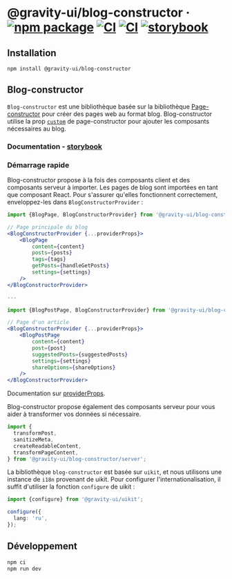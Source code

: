 # @gravity-ui/blog-constructor &middot; [![npm package](https://img.shields.io/npm/v/@gravity-ui/blog-constructor)](https://www.npmjs.com/package/@gravity-ui/blog-constructor) [![CI](https://img.shields.io/github/actions/workflow/status/gravity-ui/blog-constructor/ci.yml?branch=main&label=CI)](https://github.com/gravity-ui/blog-constructor/actions/workflows/ci.yml?query=branch:main) [![CI](https://img.shields.io/github/actions/workflow/status/gravity-ui/blog-constructor/release.yml?branch=main&label=Release)](https://github.com/gravity-ui/blog-constructor/actions/workflows/release.yml?query=branch:main) [![storybook](https://img.shields.io/badge/Storybook-deployed-ff4685)](https://preview.gravity-ui.com/blog-constructor/)

## Installation

```shell
npm install @gravity-ui/blog-constructor
```

## Blog-constructor

`Blog-constructor` est une bibliothèque basée sur la bibliothèque [Page-constructor](https://github.com/gravity-ui/page-constructor) pour créer des pages web au format blog. Blog-constructor utilise la prop [`custom`](https://github.com/gravity-ui/page-constructor#custom-blocks) de page-constructor pour ajouter les composants nécessaires au blog.

### Documentation - [storybook](https://preview.gravity-ui.com/blog-constructor/)

### Démarrage rapide

Blog-constructor propose à la fois des composants client et des composants serveur à importer. Les pages de blog sont importées en tant que composant React. Pour s'assurer qu'elles fonctionnent correctement, enveloppez-les dans `BlogConstructorProvider` :

```jsx
import {BlogPage, BlogConstructorProvider} from '@gravity-ui/blog-constructor';

// Page principale du blog
<BlogConstructorProvider {...providerProps}>
    <BlogPage
        content={content}
        posts={posts}
        tags={tags}
        getPosts={handleGetPosts}
        settings={settings}
    />
</BlogConstructorProvider>

---

import {BlogPostPage, BlogConstructorProvider} from '@gravity-ui/blog-constructor';

// Page d'un article
<BlogConstructorProvider {...providerProps}>
    <BlogPostPage
        content={content}
        post={post}
        suggestedPosts={suggestedPosts}
        settings={settings}
        shareOptions={shareOptions}
    />
</BlogConstructorProvider>

```

Documentation sur [providerProps](./src/constructor/README.md).

Blog-constructor propose également des composants serveur pour vous aider à transformer vos données si nécessaire.

```jsx
import {
  transformPost,
  sanitizeMeta,
  createReadableContent,
  transformPageContent,
} from '@gravity-ui/blog-constructor/server';
```

La bibliothèque `blog-constructor` est basée sur `uikit`, et nous utilisons une instance de `i18n` provenant de uikit. Pour configurer l'internationalisation, il suffit d'utiliser la fonction `configure` de uikit :

```typescript
import {configure} from '@gravity-ui/uikit';

configure({
  lang: 'ru',
});
```

## Développement

```bash
npm ci
npm run dev
```